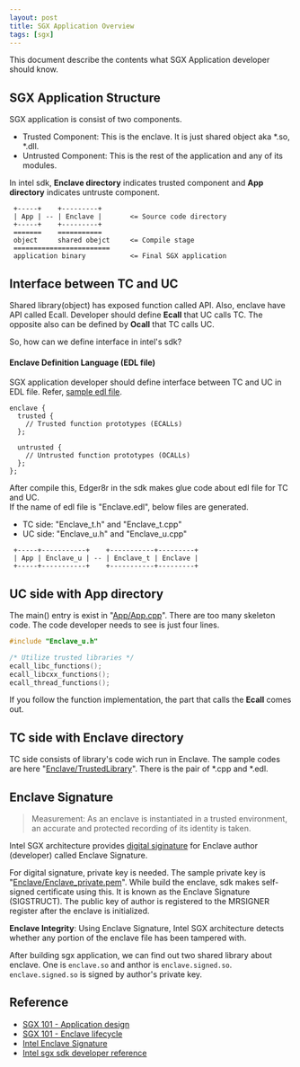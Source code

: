 ```yaml
---
layout: post
title: SGX Application Overview
tags: [sgx]
---
```


This document describe
the contents what SGX Application developer
should know.

## SGX Application Structure 
SGX application is consist of two components.
- Trusted Component: This is the enclave. It is just shared object aka *.so, *.dll.
- Untrusted Component: This is the rest of the application and any of its modules.


In intel sdk,
**Enclave directory** indicates trusted component and
**App directory** indicates untruste component.
```
 +-----+    +---------+
 | App | -- | Enclave |       <= Source code directory
 +-----+    +---------+
 =======    ===========
 object     shared obejct     <= Compile stage
 ========================
 application binary           <= Final SGX application
```

## Interface between TC and UC
Shared library(object) has exposed function called API.
Also, enclave have API called Ecall.
Developer should define **Ecall** that UC calls TC. 
The opposite also can be defined by **Ocall** that TC calls UC.

So, how can we define interface in intel's sdk? 

#### Enclave Definition Language (EDL file)
SGX application developer should define
interface between TC and UC in EDL file.
Refer, [sample edl file](https://github.com/intel/linux-sgx/blob/master/SampleCode/SampleEnclave/Enclave/Enclave.edl).

```
enclave {
  trusted {
    // Trusted function prototypes (ECALLs)
  };

  untrusted {
    // Untrusted function prototypes (OCALLs)
  };
};
```
After compile this,
Edger8r in the sdk makes glue code
about edl file
for TC and UC.  
If the name of edl file is "Enclave.edl", below files are generated.
- TC side: "Enclave_t.h" and "Enclave_t.cpp"
- UC side: "Enclave_u.h" and "Enclave_u.cpp"

```
 +-----+-----------+    +-----------+---------+
 | App | Enclave_u | -- | Enclave_t | Enclave |
 +-----+-----------+    +-----------+---------+
```

## UC side with App directory
The main() entry is exist in "[App/App.cpp](https://github.com/intel/linux-sgx/blob/master/SampleCode/SampleEnclave/App/App.cpp)".
There are too many skeleton code. 
The code developer needs to see is just four lines.

```cpp
#include "Enclave_u.h"

/* Utilize trusted libraries */
ecall_libc_functions();
ecall_libcxx_functions();
ecall_thread_functions();
```

If you follow the function implementation, the part that calls the **Ecall** comes out.

## TC side with Enclave directory
TC side consists of library's code wich run in Enclave.
The sample codes are here "[Enclave/TrustedLibrary](https://github.com/intel/linux-sgx/tree/master/SampleCode/SampleEnclave/Enclave/TrustedLibrary)".
There is the pair of *.cpp and *.edl.

## Enclave Signature
> Measurement: As an enclave is instantiated
> in a trusted environment,
> an accurate and protected recording of
> its identity is taken.

Intel SGX architecture provides [digital siginature](https://en.wikipedia.org/wiki/Digital_signatur)
for Enclave author (developer)
called Enclave Signature.

For digital signature, private key is needed.
The sample private key is
"[Enclave/Enclave_private.pem](https://github.com/intel/linux-sgx/blob/master/SampleCode/SampleEnclave/Enclave/Enclave_private.pem)".
While build the enclave,
sdk makes self-signed certificate using this.
It is known as the Enclave Signature (SIGSTRUCT).
The public key of author is registered
to the MRSIGNER register
after the enclave is initialized.

**Enclave Integrity**:
Using Enclave Signature,
Intel SGX architecture detects
whether any portion of the enclave file
has been tampered with.

After building sgx application,
we can find out
two shared library about enclave.
One is `enclave.so` and anthor is `enclave.signed.so`.
`enclave.signed.so` is signed by
author's private key.

## Reference
- [SGX 101 - Application design](http://www.sgx101.com/portfolio/application_design/)
- [SGX 101 - Enclave lifecycle](http://www.sgx101.com/portfolio/enclave_lifecycle/)
- [Intel Enclave Signature](https://software.intel.com/en-us/node/702979)
- [Intel sgx sdk developer reference](https://01.org/sites/default/files/documentation/intel_sgx_sdk_developer_reference_for_linux_os_pdf.pdf)
